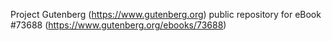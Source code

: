 Project Gutenberg (https://www.gutenberg.org) public repository for eBook #73688 (https://www.gutenberg.org/ebooks/73688)
